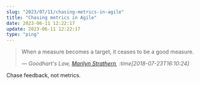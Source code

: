 ```yaml
---
slug: "2023/07/11/chasing-metrics-in-agile"
title: "Chasing metrics in Agile"
date: 2023-06-11 12:22:17
update: 2023-06-11 12:22:17
type: "ping"
---
```


> When a measure becomes a target, it ceases to be a good measure.
>
> <cite>&mdash; Goodhart's Law, [Marilyn Strathern](https://archive.org/details/ImprovingRatingsAuditInTheBritishUniversitySystem), :time[2018-07-23T16:10:24]</cite>

Chase feedback, not metrics.
